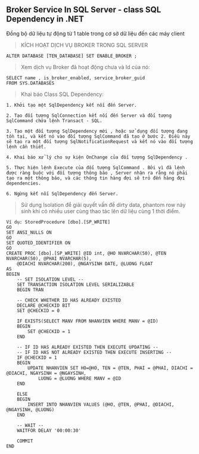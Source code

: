 ## Broker Service In SQL Server  -  class SQL Dependency in .NET

Đồng bộ dữ liệu tự động từ 1 table trong cơ sở dữ liệu đến các máy client

> KÍCH HOẠT DỊCH VỤ BROKER TRONG SQL SERVER
```
ALTER DATABASE [TEN_DATABASE] SET ENABLE_BROKER ;
```
> Xem dịch vụ Broker đã hoạt động chưa và Id của nó:
 ```
SELECT name , is_broker_enabled, service_broker_guid
FROM SYS.DATABASES
```
> Khai báo Class SQL Dependency:

`1.	Khởi tạo một SqlDependency kết nối đến Server. `

`2.	Tạo đối tượng SqlConnection kết nối đến Server và đối tượng  SqlCommand chứa lệnh Transact - SQL.`

`3.	Tạo một đối tượng SqlDependency mới , hoặc sử dụng đối tượng đang tồn tại, và kết nó vào đối tượng SqlCommand đã tạo ở bước 2. Điều này sẽ tạo ra một đối tượng SqlNotificationRequest và kết nó vào đối tượng lệnh cần thiết. `

`4.	Khai báo xử lý cho sự kiện OnChange của đối tượng SqlDependency .`

`5.	Thực hiện lệnh Execute của đối tượng SqlCommand . Bởi vì đã lệnh được ràng buộc với đối tượng thông báo , Server nhận ra rằng nó phải tạo ra một thông báo, và các thông tin hàng đợi sẽ trỏ đến hàng đợi dependencies.`

`6.	Ngừng kết nối SqlDependency đến Server.`

>Sử dụng Isolation để giải quyết vấn đề dirty data, phantom row nảy sinh khi có nhiều user cùng thao tác lên dữ liệu cùng 1 thời điểm.
```
Ví dụ: StoredProcedure [dbo].[SP_WRITE]  
GO 
SET ANSI_NULLS ON
GO
SET QUOTED_IDENTIFIER ON
GO
CREATE PROC [dbo].[SP_WRITE] @ID int, @HO NVARCHAR(50), @TEN NVARCHAR(50), @PHAI NVARCHAR(5),
	@DIACHI NVARCHAR(200), @NGAYSINH DATE, @LUONG FLOAT 
AS
BEGIN
	-- SET ISOLATION LEVEL --
	SET TRANSACTION ISOLATION LEVEL SERIALIZABLE
	BEGIN TRAN
	
	-- CHECK WHETHER ID HAS ALREADY EXISTED
	DECLARE @CHECKID BIT
	SET @CHECKID = 0

	IF EXISTS(SELECT MANV FROM NHANVIEN WHERE MANV = @ID)
	BEGIN
		SET @CHECKID = 1
	END
	
	-- IF ID HAS ALREADY EXISTED THEN EXECUTE UPDATING --
	-- IF ID HAS NOT ALREADY EXISTED THEN EXECUTE INSERTING --
	IF @CHECKID = 1
	BEGIN
		UPDATE NHANVIEN SET HO=@HO, TEN = @TEN, PHAI = @PHAI, DIACHI = @DIACHI, NGAYSINH = @NGAYSINH,
			LUONG = @LUONG WHERE MANV = @ID
	END
	
	ELSE
	BEGIN
		INSERT INTO NHANVIEN VALUES (@HO, @TEN, @PHAI, @DIACHI, @NGAYSINH, @LUONG)
	END

	-- WAIT -- 
	WAITFOR DELAY '00:00:30'

	COMMIT
END
```
